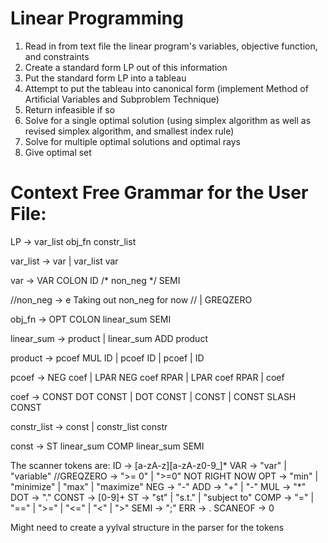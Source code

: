 # Linear Programming

1. Read in from text file the linear program's variables, objective function, and constraints
2. Create a standard form LP out of this information
3. Put the standard form LP into a tableau
4. Attempt to put the tableau into canonical form (implement Method of Artificial Variables and Subproblem Technique)
5. Return infeasible if so
6. Solve for a single optimal solution (using simplex algorithm as well as revised simplex algorithm, and smallest index rule)
7. Solve for multiple optimal solutions and optimal rays
8. Give optimal set

# Context Free Grammar for the User File:

LP -> var_list obj_fn constr_list

var_list -> var
          | var_list var
          
var -> VAR COLON ID /* non_neg */ SEMI

//non_neg -> e          Taking out non_neg for now
//         | GREQZERO

obj_fn -> OPT COLON linear_sum SEMI

linear_sum -> product
            | linear_sum ADD product

product -> pcoef MUL ID
         | pcoef ID
         | pcoef
         | ID

pcoef -> NEG coef
       | LPAR NEG coef RPAR
       | LPAR coef RPAR
       | coef

coef -> CONST DOT CONST
      | DOT CONST
      | CONST
      | CONST SLASH CONST

constr_list -> const
             | constr_list constr

const -> ST linear_sum COMP linear_sum SEMI

The scanner tokens are:
ID -> [a-zA-z][a-zA-z0-9_]*
VAR -> "var" | "variable"
//GREQZERO -> ">= 0" | ">=0" NOT RIGHT NOW
OPT -> "min" | "minimize" | "max" | "maximize"
NEG -> "-"
ADD -> "+" | "-"
MUL -> "*"
DOT -> "."
CONST -> [0-9]+
ST -> "st" | "s.t." | "subject to"
COMP -> "=" | "==" | ">=" | "<=" | "<" | ">"
SEMI -> ";"
ERR -> .
SCANEOF -> 0

Might need to create a yylval structure in the parser for the tokens
